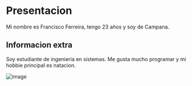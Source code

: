 # Presentacion

Mi nombre es Francisco Ferreira, tengo 23 años y soy de Campana.

## Informacion extra

Soy estudiante de ingenieria en sistemas. Me gusta mucho programar y mi hobbie principal es natacion.

![image](https://user-images.githubusercontent.com/49106123/114924541-7bdbeb00-9e04-11eb-9b9f-3504e747a2ea.png)

